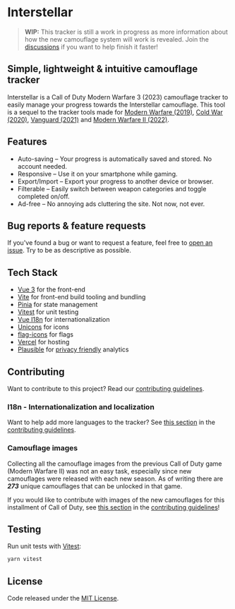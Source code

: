# Interstellar

> **WIP:** This tracker is still a work in progress as more information about how the new camouflage system will work is revealed. Join the [discussions](https://github.com/carlssonemil/interstellar/discussions) if you want to help finish it faster!

## Simple, lightweight & intuitive camouflage tracker

Interstellar is a Call of Duty Modern Warfare 3 (2023) camouflage tracker to easily manage your progress towards the Interstellar camouflage. This tool is a sequel to the tracker tools made for [Modern Warfare (2019)](https://damascus.vercel.app/), [Cold War (2020)](https://coldwar.vercel.app/), [Vanguard (2021)](https://vanguard.emca.app/) and [Modern Warfare II (2022)](https://orion.emca.app/).

## Features

- Auto-saving – Your progress is automatically saved and stored. No account needed.
- Responsive – Use it on your smartphone while gaming.
- Export/Import – Export your progress to another device or browser.
- Filterable – Easily switch between weapon categories and toggle completed on/off.
- Ad-free – No annoying ads cluttering the site. Not now, not ever.

## Bug reports & feature requests

If you've found a bug or want to request a feature, feel free to [open an issue](https://github.com/carlssonemil/interstellar/issues/new). Try to be as descriptive as possible.

## Tech Stack

- [Vue 3](https://vuejs.org/) for the front-end
- [Vite](https://vitejs.dev/) for front-end build tooling and bundling
- [Pinia](https://pinia.vuejs.org/) for state management
- [Vitest](https://vitest.dev/) for unit testing
- [Vue I18n](https://kazupon.github.io/vue-i18n/) for internationalization
- [Unicons](https://iconscout.com/unicons) for icons
- [flag-icons](https://github.com/lipis/flag-icons) for flags
- [Vercel](https://vercel.com/) for hosting
- [Plausible](https://plausible.io/) for [privacy friendly](https://plausible.io/privacy-focused-web-analytics) analytics

## Contributing

Want to contribute to this project? Read our [contributing guidelines](https://github.com/carlssonemil/interstellar/blob/main/CONTRIBUTING.md).

### I18n - Internationalization and localization

Want to help add more languages to the tracker? See [this section](https://github.com/carlssonemil/interstellar/blob/main/CONTRIBUTING.md#I18n) in the [contributing guidelines](https://github.com/carlssonemil/interstellar/blob/main/CONTRIBUTING.md).

### Camouflage images

Collecting all the camouflage images from the previous Call of Duty game (Modern Warfare II) was not an easy task, especially since new camouflages were released with each new season. As of writing there are ***273*** unique camouflages that can be unlocked in that game.

If you would like to contribute with images of the new camouflages for this installment of Call of Duty, see [this section](https://github.com/carlssonemil/interstellar/blob/main/CONTRIBUTING.md#camouflage-images) in the [contributing guidelines](https://github.com/carlssonemil/interstellar/blob/main/CONTRIBUTING.md)!

## Testing

Run unit tests with [Vitest](https://vitest.dev/):
```sh
yarn vitest
```

## License

Code released under the [MIT License](https://github.com/carlssonemil/interstellar/blob/main/LICENSE).
